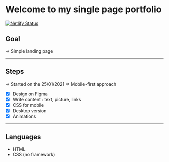 # Welcome to my single page portfolio 
[![Netlify Status](https://api.netlify.com/api/v1/badges/f25b104f-08ab-4607-b934-b1c66e7320ca/deploy-status)](https://app.netlify.com/sites/lauric/deploys)
## Goal 
=> Simple landing page 
***  
## Steps
=> Started on the 25/01/2021
=> Mobile-first approach
- [X] Design on Figma
- [X] Write content : text, picture, links
- [X] CSS for mobile
- [X] Desktop version
- [X] Animations

***
## Languages 
- HTML 
- CSS (no framework)

